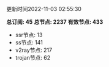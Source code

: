 更新时间2022-11-03 02:55:30

**总订阅: 45**
**总节点: 2237**
**有效节点: 433**
- ssr节点: 13
- ss节点: 141
- v2ray节点: 217
- trojan节点: 62
